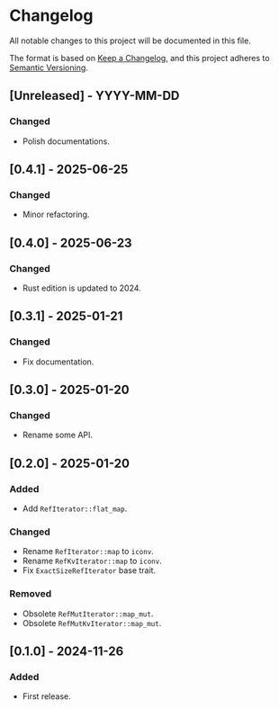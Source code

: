 # Changelog

All notable changes to this project will be documented in this file.

The format is based on [Keep a Changelog](https://keepachangelog.com/en/1.1.0/),
and this project adheres to [Semantic Versioning](https://semver.org/spec/v2.0.0.html).

## [Unreleased] - YYYY-MM-DD

### Changed

- Polish documentations.

## [0.4.1] - 2025-06-25

### Changed

- Minor refactoring.

## [0.4.0] - 2025-06-23

### Changed

- Rust edition is updated to 2024.

## [0.3.1] - 2025-01-21

### Changed

- Fix documentation.

## [0.3.0] - 2025-01-20

### Changed

- Rename some API.

## [0.2.0] - 2025-01-20

### Added

- Add `RefIterator::flat_map`.

### Changed

- Rename `RefIterator::map` to `iconv`.
- Rename `RefKvIterator::map` to `iconv`.
- Fix `ExactSizeRefIterator` base trait.

### Removed

- Obsolete `RefMutIterator::map_mut`.
- Obsolete `RefMutKvIterator::map_mut`.

## [0.1.0] - 2024-11-26

### Added

- First release.
